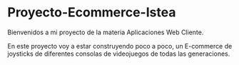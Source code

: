 # Proyecto-Ecommerce-Istea
Bienvenidos a mi proyecto de la materia Aplicaciones Web Cliente.

En este proyecto voy a estar construyendo poco a poco, un E-commerce de joysticks de diferentes consolas de videojuegos de todas
las generaciones.
